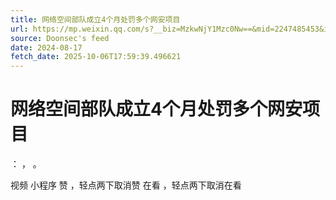 ```yaml
---
title: 网络空间部队成立4个月处罚多个网安项目
url: https://mp.weixin.qq.com/s?__biz=MzkwNjY1Mzc0Nw==&mid=2247485453&idx=1&sn=4433a4066c266ea678bf446f583340dc
source: Doonsec's feed
date: 2024-08-17
fetch_date: 2025-10-06T17:59:39.496621
---
```


# 网络空间部队成立4个月处罚多个网安项目

：
，
。

视频
小程序
赞
，轻点两下取消赞
在看
，轻点两下取消在看
